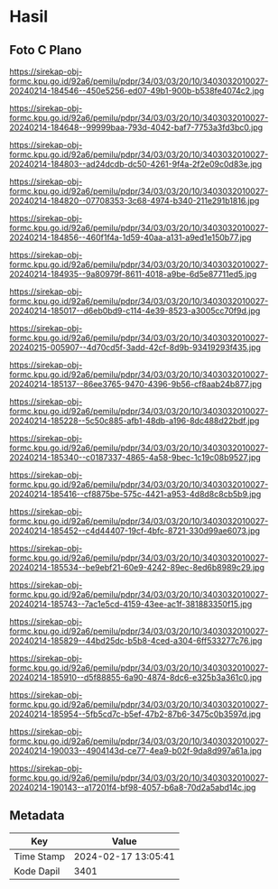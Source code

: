 # Hasil

## Foto C Plano

https://sirekap-obj-formc.kpu.go.id/92a6/pemilu/pdpr/34/03/03/20/10/3403032010027-20240214-184546--450e5256-ed07-49b1-900b-b538fe4074c2.jpg

https://sirekap-obj-formc.kpu.go.id/92a6/pemilu/pdpr/34/03/03/20/10/3403032010027-20240214-184648--99999baa-793d-4042-baf7-7753a3fd3bc0.jpg

https://sirekap-obj-formc.kpu.go.id/92a6/pemilu/pdpr/34/03/03/20/10/3403032010027-20240214-184803--ad24dcdb-dc50-4261-9f4a-2f2e09c0d83e.jpg

https://sirekap-obj-formc.kpu.go.id/92a6/pemilu/pdpr/34/03/03/20/10/3403032010027-20240214-184820--07708353-3c68-4974-b340-211e291b1816.jpg

https://sirekap-obj-formc.kpu.go.id/92a6/pemilu/pdpr/34/03/03/20/10/3403032010027-20240214-184856--460f1f4a-1d59-40aa-a131-a9ed1e150b77.jpg

https://sirekap-obj-formc.kpu.go.id/92a6/pemilu/pdpr/34/03/03/20/10/3403032010027-20240214-184935--9a80979f-8611-4018-a9be-6d5e87711ed5.jpg

https://sirekap-obj-formc.kpu.go.id/92a6/pemilu/pdpr/34/03/03/20/10/3403032010027-20240214-185017--d6eb0bd9-c114-4e39-8523-a3005cc70f9d.jpg

https://sirekap-obj-formc.kpu.go.id/92a6/pemilu/pdpr/34/03/03/20/10/3403032010027-20240215-005907--4d70cd5f-3add-42cf-8d9b-93419293f435.jpg

https://sirekap-obj-formc.kpu.go.id/92a6/pemilu/pdpr/34/03/03/20/10/3403032010027-20240214-185137--86ee3765-9470-4396-9b56-cf8aab24b877.jpg

https://sirekap-obj-formc.kpu.go.id/92a6/pemilu/pdpr/34/03/03/20/10/3403032010027-20240214-185228--5c50c885-afb1-48db-a196-8dc488d22bdf.jpg

https://sirekap-obj-formc.kpu.go.id/92a6/pemilu/pdpr/34/03/03/20/10/3403032010027-20240214-185340--c0187337-4865-4a58-9bec-1c19c08b9527.jpg

https://sirekap-obj-formc.kpu.go.id/92a6/pemilu/pdpr/34/03/03/20/10/3403032010027-20240214-185416--cf8875be-575c-4421-a953-4d8d8c8cb5b9.jpg

https://sirekap-obj-formc.kpu.go.id/92a6/pemilu/pdpr/34/03/03/20/10/3403032010027-20240214-185452--c4d44407-19cf-4bfc-8721-330d99ae6073.jpg

https://sirekap-obj-formc.kpu.go.id/92a6/pemilu/pdpr/34/03/03/20/10/3403032010027-20240214-185534--be9ebf21-60e9-4242-89ec-8ed6b8989c29.jpg

https://sirekap-obj-formc.kpu.go.id/92a6/pemilu/pdpr/34/03/03/20/10/3403032010027-20240214-185743--7ac1e5cd-4159-43ee-ac1f-381883350f15.jpg

https://sirekap-obj-formc.kpu.go.id/92a6/pemilu/pdpr/34/03/03/20/10/3403032010027-20240214-185829--44bd25dc-b5b8-4ced-a304-6ff533277c76.jpg

https://sirekap-obj-formc.kpu.go.id/92a6/pemilu/pdpr/34/03/03/20/10/3403032010027-20240214-185910--d5f88855-6a90-4874-8dc6-e325b3a361c0.jpg

https://sirekap-obj-formc.kpu.go.id/92a6/pemilu/pdpr/34/03/03/20/10/3403032010027-20240214-185954--5fb5cd7c-b5ef-47b2-87b6-3475c0b3597d.jpg

https://sirekap-obj-formc.kpu.go.id/92a6/pemilu/pdpr/34/03/03/20/10/3403032010027-20240214-190033--4904143d-ce77-4ea9-b02f-9da8d997a61a.jpg

https://sirekap-obj-formc.kpu.go.id/92a6/pemilu/pdpr/34/03/03/20/10/3403032010027-20240214-190143--a17201f4-bf98-4057-b6a8-70d2a5abd14c.jpg


## Metadata

| Key        | Value               |
| ---------- | ------------------- |
| Time Stamp | 2024-02-17 13:05:41 |
| Kode Dapil | 3401                |



